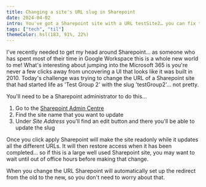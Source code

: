 ```yaml
---
title: Changing a site's URL slug in Sharepoint
date: 2024-04-02
intro: You've got a Sharepoint site with a URL testSite2… you can fix that!
tags: ["tech", "til"]
themeColor: hsl(183, 91%, 22%)
---
```


I've recently needed to get my head around Sharepoint… as someone who has spent most of their time in Google Workspace this is a whole new world to me! What's interesting about jumping into the Microsoft 365 is you're never a few clicks away from uncovering a UI that looks like it was built in 2010. Today's challenge was trying to change the URL of a Sharepoint site that had started life as 'Test Group 2' with the slug 'testGroup2'… not pretty.

You'll need to be a Sharepoint administrator to do this…

1. Go to the [Sharepoint Admin Centre](https://go.microsoft.com/fwlink/?linkid=2185220)
2. Find the site name that you want to update
3. Under _Site Address_ you'll find an edit button and there you'll be able to update the slug

Once you click apply Sharepoint will make the site readonly while it updates all the different URLs. It will then restore access when it has been completed… so if this is a large well used Sharepoint site, you may want to wait until out of office hours before making that change.

When you change the URL Sharepoint will automatically set up the redirect from the old to the new, so you don't need to worry about that.
